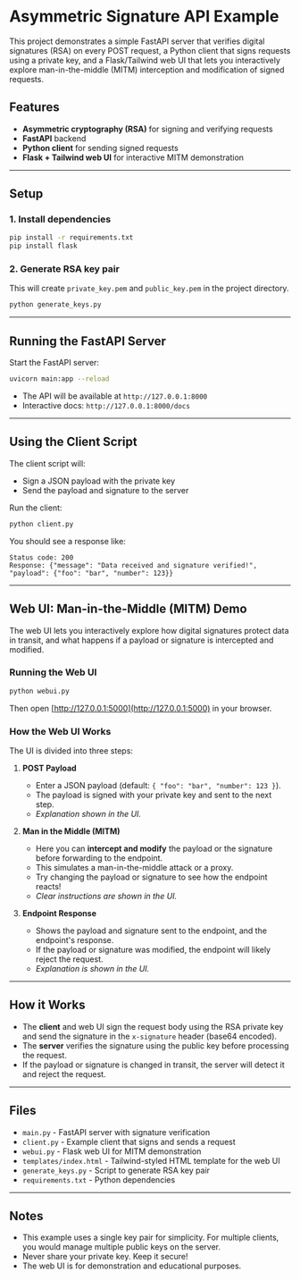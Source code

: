 # Asymmetric Signature API Example

This project demonstrates a simple FastAPI server that verifies digital signatures (RSA) on every POST request, a Python client that signs requests using a private key, and a Flask/Tailwind web UI that lets you interactively explore man-in-the-middle (MITM) interception and modification of signed requests.

## Features
- **Asymmetric cryptography (RSA)** for signing and verifying requests
- **FastAPI** backend
- **Python client** for sending signed requests
- **Flask + Tailwind web UI** for interactive MITM demonstration

---

## Setup

### 1. Install dependencies
```bash
pip install -r requirements.txt
pip install flask
```

### 2. Generate RSA key pair
This will create `private_key.pem` and `public_key.pem` in the project directory.
```bash
python generate_keys.py
```

---

## Running the FastAPI Server
Start the FastAPI server:
```bash
uvicorn main:app --reload
```
- The API will be available at `http://127.0.0.1:8000`
- Interactive docs: `http://127.0.0.1:8000/docs`

---

## Using the Client Script
The client script will:
- Sign a JSON payload with the private key
- Send the payload and signature to the server

Run the client:
```bash
python client.py
```

You should see a response like:
```
Status code: 200
Response: {"message": "Data received and signature verified!", "payload": {"foo": "bar", "number": 123}}
```

---

## Web UI: Man-in-the-Middle (MITM) Demo

The web UI lets you interactively explore how digital signatures protect data in transit, and what happens if a payload or signature is intercepted and modified.

### Running the Web UI
```bash
python webui.py
```
Then open [http://127.0.0.1:5000](http://127.0.0.1:5000) in your browser.

### How the Web UI Works
The UI is divided into three steps:

1. **POST Payload**
    - Enter a JSON payload (default: `{ "foo": "bar", "number": 123 }`).
    - The payload is signed with your private key and sent to the next step.
    - _Explanation shown in the UI._

2. **Man in the Middle (MITM)**
    - Here you can **intercept and modify** the payload or the signature before forwarding to the endpoint.
    - This simulates a man-in-the-middle attack or a proxy.
    - Try changing the payload or signature to see how the endpoint reacts!
    - _Clear instructions are shown in the UI._

3. **Endpoint Response**
    - Shows the payload and signature sent to the endpoint, and the endpoint's response.
    - If the payload or signature was modified, the endpoint will likely reject the request.
    - _Explanation is shown in the UI._

---

## How it Works
- The **client** and web UI sign the request body using the RSA private key and send the signature in the `x-signature` header (base64 encoded).
- The **server** verifies the signature using the public key before processing the request.
- If the payload or signature is changed in transit, the server will detect it and reject the request.

---

## Files
- `main.py` - FastAPI server with signature verification
- `client.py` - Example client that signs and sends a request
- `webui.py` - Flask web UI for MITM demonstration
- `templates/index.html` - Tailwind-styled HTML template for the web UI
- `generate_keys.py` - Script to generate RSA key pair
- `requirements.txt` - Python dependencies

---

## Notes
- This example uses a single key pair for simplicity. For multiple clients, you would manage multiple public keys on the server.
- Never share your private key. Keep it secure!
- The web UI is for demonstration and educational purposes. 